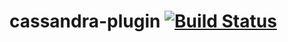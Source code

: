 # cassandra-plugin [![Build Status](https://travis-ci.org/mahantys/cassandra-plugin.svg?branch=master)](https://travis-ci.org/mahantys/cassandra-plugin)
